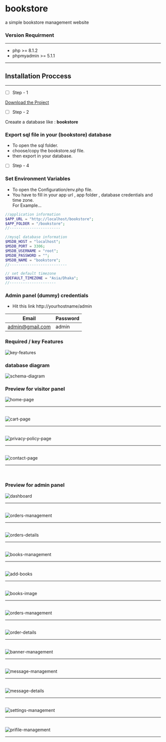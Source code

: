 # bookstore

a simple bookstore management website

### Version Requirment

---

- php >= 8.1.2
- phpmyadmin >= 5.1.1

---

## Installation Proccess

---
- [ ] Step - 1  

[Download the Project](https://github.com/code-with-Rashed/bookstore/archive/refs/heads/master.zip)  

- [ ] Step - 2  

Creaate a database like : <strong>bookstore</strong>  

### Export sql file in your (bookstore) database
- To open the sql folder. 
- choose/copy the bookstore.sql file. 
- then export in your database. 


- [ ] Step - 4 

### Set Environment Variables  
- To open the Configuration/env.php file.  
- You have to fill in your app url , app folder , database credentials and time zone.  
For Example...  

```php 
//application information
$APP_URL = "http://localhost/bookstore";
$APP_FOLDER = "/bookstore";
//-----------------------

//mysql database information
$MSDB_HOST = "localhost";
$MSDB_PORT = 3306;
$MSDB_USERNAME = "root";
$MSDB_PASSWORD = "";
$MSDB_NAME = "bookstore";
//--------------------------

// set default timezone
$DEFAULT_TIMEZONE = "Asia/Dhaka";
//---------------------
```

### Admin panel (dummy) credentials
- Hit this link http://yourhostname/admin

| Email              | Password |
|--------------------|----------|
| admin@gmail.com    | admin    |

### Required / key Features
![key-features](./Preview/sitemap/sitemap.png)

### database diagram
![schema-diagram](./Preview/diagram/schema-diagram.png)

### Preview for visitor panel
![home-page](./Preview/showcase/visitorpanel/home-page.jpeg) <br><hr><br>
![cart-page](./Preview/showcase/visitorpanel/cart-page.jpeg) <br><hr><br>
![privacy-policy-page](./Preview/showcase/visitorpanel/invoice.jpeg) <br><hr><br>
![contact-page](./Preview/showcase/visitorpanel/contact-page.jpeg)
<br><hr><br>


### Preview for admin panel
![dashboard](./Preview/showcase/adminpanel/dashboard.jpeg) <br><hr><br>
![orders-management](./Preview/showcase/adminpanel/orders-management.jpeg) <br><hr><br>
![orders-details](./Preview/showcase/adminpanel/order-details.jpeg) <br><hr><br>
![books-management](./Preview/showcase/adminpanel/books-management.jpeg) <br><hr><br>
![add-books](./Preview/showcase/adminpanel/add-book.jpeg) <br><hr><br>
![books-image](./Preview/showcase/adminpanel/add-book-image-modal.jpeg) <br><hr><br>
![orders-management](./Preview/showcase/adminpanel/orders-management.jpeg) <br><hr><br>
![order-details](./Preview/showcase/adminpanel/order-details.jpeg) <br><hr><br>
![banner-management](./Preview/showcase/adminpanel/banner-page.jpeg) <br><hr><br>
![message-management](./Preview/showcase/adminpanel/message-page.jpeg) <br><hr><br>
![message-details](./Preview/showcase/adminpanel/message-details-page.jpeg) <br><hr><br>
![settings-management](./Preview/showcase/adminpanel/settings-page.jpeg) <br><hr><br>
![prifile-management](./Preview/showcase/adminpanel/profile.jpeg) <br><hr><br>
